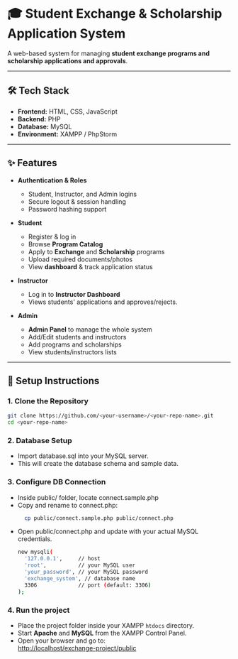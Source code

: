 # 🎓 Student Exchange & Scholarship Application System  

A web-based system for managing **student exchange programs and scholarship applications and approvals**.  

---

## 🛠️ Tech Stack
- **Frontend:** HTML, CSS, JavaScript
- **Backend:** PHP 
- **Database:** MySQL 
- **Environment:** XAMPP / PhpStorm  

---

## ✨ Features
- **Authentication & Roles**
  - Student, Instructor, and Admin logins
  - Secure logout & session handling
  - Password hashing support

- **Student**
  - Register & log in
  - Browse **Program Catalog**
  - Apply to **Exchange** and **Scholarship** programs
  - Upload required documents/photos
  - View **dashboard** & track application status

- **Instructor**
  - Log in to **Instructor Dashboard**
  - Views students' applications and approves/rejects.

- **Admin**
  - **Admin Panel** to manage the whole system
  - Add/Edit students and instructors
  - Add programs and scholarships 
  - View students/instructors lists

---

## 🚀 Setup Instructions  

### 1. Clone the Repository  
```bash
git clone https://github.com/<your-username>/<your-repo-name>.git
cd <your-repo-name>
```

### 2. Database Setup
- Import database.sql into your MySQL server.
- This will create the database schema and sample data.

### 3. Configure DB Connection
- Inside public/ folder, locate connect.sample.php
- Copy and rename to connect.php:
  ```bash
    cp public/connect.sample.php public/connect.php
  ```
- Open public/connect.php and update with your actual MySQL credentials.
  ```bash
  new mysqli(
    '127.0.0.1',     // host
    'root',          // your MySQL user
    'your_password', // your MySQL password
    'exchange_system', // database name
    3306             // port (default: 3306)
  );
  ```

### 4. Run the project
- Place the project folder inside your XAMPP `htdocs` directory.  
- Start **Apache** and **MySQL** from the XAMPP Control Panel.  
- Open your browser and go to:  
  [http://localhost/exchange-project/public](http://localhost/exchange-project/public)  
